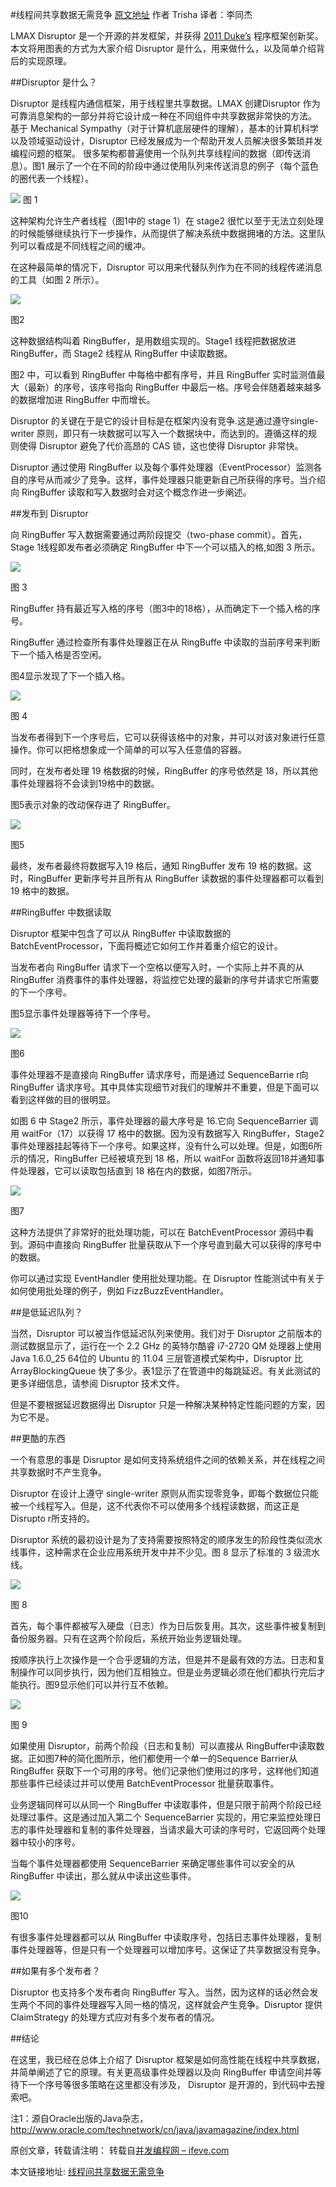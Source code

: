 #线程间共享数据无需竞争
[原文地址](http://ifeve.com/?p=3584)  作者  Trisha   译者：李同杰

LMAX Disruptor 是一个开源的并发框架，并获得 [2011 Duke’s](http://www.java.net/dukeschoice) 程序框架创新奖。本文将用图表的方式为大家介绍 Disruptor 是什么，用来做什么，以及简单介绍背后的实现原理。

##Disruptor 是什么？

Disruptor 是线程内通信框架，用于线程里共享数据。LMAX 创建Disruptor 作为可靠消息架构的一部分并将它设计成一种在不同组件中共享数据非常快的方法。
基于 Mechanical Sympathy（对于计算机底层硬件的理解），基本的计算机科学以及领域驱动设计，Disruptor 已经发展成为一个帮助开发人员解决很多繁琐并发编程问题的框架。
很多架构都普遍使用一个队列共享线程间的数据（即传送消息）。图1 展示了一个在不同的阶段中通过使用队列来传送消息的例子（每个蓝色的圈代表一个线程）。

![](images\12-1.png)
图 1

这种架构允许生产者线程（图1中的 stage 1）在 stage2 很忙以至于无法立刻处理的时候能够继续执行下一步操作，从而提供了解决系统中数据拥堵的方法。这里队列可以看成是不同线程之间的缓冲。

在这种最简单的情况下，Disruptor 可以用来代替队列作为在不同的线程传递消息的工具（如图 2 所示）。

![](images\12-2.png)

图2

这种数据结构叫着 RingBuffer，是用数组实现的。Stage1 线程把数据放进 RingBuffer，而 Stage2 线程从 RingBuffer 中读取数据。

图2 中，可以看到 RingBuffer 中每格中都有序号，并且 RingBuffer 实时监测值最大（最新）的序号，该序号指向 RingBuffer 中最后一格。序号会伴随着越来越多的数据增加进 RingBuffer 中而增长。

Disruptor 的关键在于是它的设计目标是在框架内没有竞争.这是通过遵守single-writer 原则，即只有一块数据可以写入一个数据块中，而达到的。遵循这样的规则使得 Disruptor 避免了代价高昂的 CAS 锁，这也使得 Disruptor 非常快。

Disruptor 通过使用 RingBuffer 以及每个事件处理器（EventProcessor）监测各自的序号从而减少了竞争。这样，事件处理器只能更新自己所获得的序号。当介绍向 RingBuffer 读取和写入数据时会对这个概念作进一步阐述。

##发布到 Disruptor

向 RingBuffer 写入数据需要通过两阶段提交（two-phase commit）。首先，Stage 1线程即发布者必须确定 RingBuffer 中下一个可以插入的格,如图 3 所示。

![](images\12-3.png)

图 3

RingBuffer 持有最近写入格的序号（图3中的18格），从而确定下一个插入格的序号。

RingBuffer 通过检查所有事件处理器正在从 RingBuffe 中读取的当前序号来判断下一个插入格是否空闲。

图4显示发现了下一个插入格。

![](images\12-4.png)

图 4

当发布者得到下一个序号后，它可以获得该格中的对象，并可以对该对象进行任意操作。你可以把格想象成一个简单的可以写入任意值的容器。

同时，在发布者处理 19 格数据的时候，RingBuffer 的序号依然是 18，所以其他事件处理器将不会读到19格中的数据。

图5表示对象的改动保存进了 RingBuffer。

![](images\12-5.png)

图5

最终，发布者最终将数据写入19 格后，通知 RingBuffer 发布 19 格的数据。这时，RingBuffer 更新序号并且所有从 RingBuffer 读数据的事件处理器都可以看到 19 格中的数据。

##RingBuffer 中数据读取

Disruptor 框架中包含了可以从 RingBuffer 中读取数据的BatchEventProcessor，下面将概述它如何工作并着重介绍它的设计。

当发布者向 RingBuffer 请求下一个空格以便写入时，一个实际上并不真的从 RingBuffer 消费事件的事件处理器，将监控它处理的最新的序号并请求它所需要的下一个序号。

图5显示事件处理器等待下一个序号。

![](images\12-6.png)

图6

事件处理器不是直接向 RingBuffer 请求序号，而是通过 SequenceBarrie r向 RingBuffer 请求序号。其中具体实现细节对我们的理解并不重要，但是下面可以看到这样做的目的很明显。

如图 6 中 Stage2 所示，事件处理器的最大序号是 16.它向 SequenceBarrier 调用 waitFor（17）以获得 17 格中的数据。因为没有数据写入 RingBuffer，Stage2 事件处理器挂起等待下一个序号。如果这样，没有什么可以处理。但是，如图6所示的情况，RingBuffer 已经被填充到 18 格，所以 waitFor 函数将返回18并通知事件处理器，它可以读取包括直到 18 格在内的数据，如图7所示。

![](images\12-7.png)

图7

这种方法提供了非常好的批处理功能，可以在 BatchEventProcessor 源码中看到。源码中直接向 RingBuffer 批量获取从下一个序号直到最大可以获得的序号中的数据。

你可以通过实现 EventHandler 使用批处理功能。在 Disruptor 性能测试中有关于如何使用批处理的例子，例如 FizzBuzzEventHandler。

##是低延迟队列？

当然，Disruptor 可以被当作低延迟队列来使用。我们对于 Disruptor 之前版本的测试数据显示了，运行在一个 2.2 GHz 的英特尔酷睿 i7-2720 QM 处理器上使用 Java 1.6.0_25 64位的 Ubuntu 的 11.04 三层管道模式架构中，Disruptor 比 ArrayBlockingQueue 快了多少。表1显示了在管道中的每跳延迟。有关此测试的更多详细信息，请参阅 Disruptor 技术文件。

但是不要根据延迟数据得出 Disruptor 只是一种解决某种特定性能问题的方案，因为它不是。

##更酷的东西

一个有意思的事是 Disruptor 是如何支持系统组件之间的依赖关系，并在线程之间共享数据时不产生竞争。

Disruptor 在设计上遵守 single-writer 原则从而实现零竞争，即每个数据位只能被一个线程写入。但是，这不代表你不可以使用多个线程读数据，而这正是 Disrupto r所支持的。

Disruptor 系统的最初设计是为了支持需要按照特定的顺序发生的阶段性类似流水线事件，这种需求在企业应用系统开发中并不少见。图 8 显示了标准的 3 级流水线。

![](images\12-8.png)

图 8

首先，每个事件都被写入硬盘（日志）作为日后恢复用。其次，这些事件被复制到备份服务器。只有在这两个阶段后，系统开始业务逻辑处理。

按顺序执行上次操作是一个合乎逻辑的方法，但是并不是最有效的方法。日志和复制操作可以同步执行，因为他们互相独立。但是业务逻辑必须在他们都执行完后才能执行。图9显示他们可以并行互不依赖。

![](images\12-9.png)

图 9

如果使用 Disruptor，前两个阶段（日志和复制）可以直接从 RingBuffer中读取数据。正如图7种的简化图所示，他们都使用一个单一的Sequence Barrier从RingBuffer 获取下一个可用的序号。他们记录他们使用过的序号，这样他们知道那些事件已经读过并可以使用 BatchEventProcessor 批量获取事件。

业务逻辑同样可以从同一个 RingBuffer 中读取事件，但是只限于前两个阶段已经处理过事件。这是通过加入第二个 SequenceBarrier 实现的，用它来监控处理日志的事件处理器和复制的事件处理器，当请求最大可读的序号时，它返回两个处理器中较小的序号。

当每个事件处理器都使用 SequenceBarrier 来确定哪些事件可以安全的从 RingBuffer 中读出，那么就从中读出这些事件。

![](images\12-10.png)

图10

有很多事件处理器都可以从 RingBuffer 中读取序号，包括日志事件处理器，复制事件处理器等，但是只有一个处理器可以增加序号。这保证了共享数据没有竞争。

##如果有多个发布者？

Disruptor 也支持多个发布者向 RingBuffer 写入。当然，因为这样的话必然会发生两个不同的事件处理器写入同一格的情况，这样就会产生竞争。Disruptor 提供 ClaimStrategy 的处理方式应对有多个发布者的情况。

##结论

在这里，我已经在总体上介绍了 Disruptor 框架是如何高性能在线程中共享数据，并简单阐述了它的原理。有关更高级事件处理器以及向 RingBuffer 申请空间并等待下一个序号等很多策略在这里都没有涉及， Disruptor 是开源的，到代码中去搜索吧。

注1：源自Oracle出版的Java杂志，<http://www.oracle.com/technetwork/cn/java/javamagazine/index.html>

原创文章，转载请注明： 转载自[并发编程网 – ifeve.com](http://ifeve.com/)

本文链接地址: [线程间共享数据无需竞争](http://ifeve.com/sharing-data-among-threads-without-contention/)